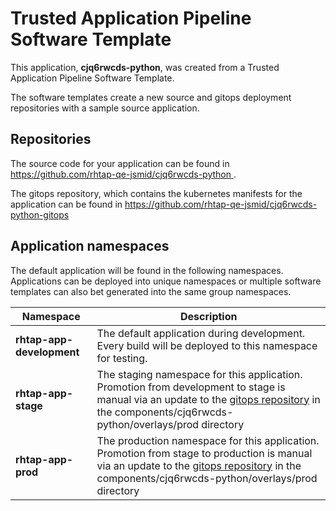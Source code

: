 # Trusted Application Pipeline Software Template

This application, **cjq6rwcds-python**, was created from a Trusted Application Pipeline Software Template.

The software templates create a new source and gitops deployment repositories with a sample source application. 

## Repositories

The source code for your application can be found in [https://github.com/rhtap-qe-jsmid/cjq6rwcds-python ](https://github.com/rhtap-qe-jsmid/cjq6rwcds-python ).
 
The gitops repository, which contains the kubernetes manifests for the application can be found in 
[https://github.com/rhtap-qe-jsmid/cjq6rwcds-python-gitops ](https://github.com/rhtap-qe-jsmid/cjq6rwcds-python-gitops ) 

## Application namespaces 

The default application will be found in the following namespaces. Applications can be deployed into unique namespaces or multiple software templates can also bet generated into the same group namespaces.  

|  Namespace   |  Description   |  
| -------- | -------- |   
| **rhtap-app-development** | The default application during development. Every build will be deployed to this namespace for testing. | 
| **rhtap-app-stage** | The staging namespace for this application. Promotion from development to stage is manual via an update to the [gitops repository](https://github.com/rhtap-qe-jsmid/cjq6rwcds-python-gitops ) in the components/cjq6rwcds-python/overlays/prod directory |  
| **rhtap-app-prod** | The production namespace for this application. Promotion from stage to production is manual via an update to the [gitops repository](https://github.com/rhtap-qe-jsmid/cjq6rwcds-python-gitops ) in the components/cjq6rwcds-python/overlays/prod directory | 